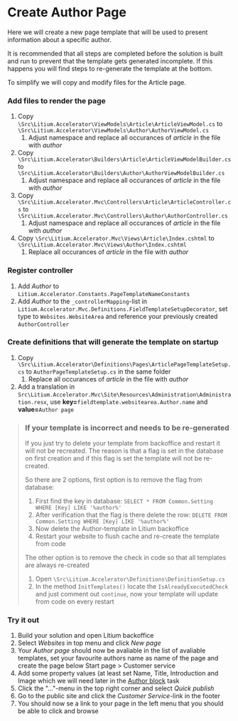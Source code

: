 # Create Author Page

Here we will create a new page template that will be used to present information about a specific author.

It is recommended that all steps are completed before the solution is built and run to prevent that the template gets generated incomplete. If this happens you will find steps to re-generate the template at the bottom.

To simplify we will copy and modify files for the Article page.

### Add files to render the page

1. Copy `\Src\Litium.Accelerator\ViewModels\Article\ArticleViewModel.cs` to `\Src\Litium.Accelerator\ViewModels\Author\AuthorViewModel.cs`
    1. Adjust namespace and replace all occurances of _article_ in the file with _author_
1. Copy `\Src\Litium.Accelerator\Builders\Article\ArticleViewModelBuilder.cs` to `\Src\Litium.Accelerator\Builders\Author\AuthorViewModelBuilder.cs`
    1. Adjust namespace and replace all occurances of _article_ in the file with _author_
1. Copy `\Src\Litium.Accelerator.Mvc\Controllers\Article\ArticleController.cs` to `\Src\Litium.Accelerator.Mvc\Controllers\Author\AuthorController.cs`
    1. Adjust namespace and replace all occurances of _article_ in the file with _author_
1. Copy `\Src\Litium.Accelerator.Mvc\Views\Article\Index.cshtml` to `\Src\Litium.Accelerator.Mvc\Views\Author\Index.cshtml`
    1. Replace all occurances of _article_ in the file with _author_

### Register controller

1. Add _Author_ to `Litium.Accelerator.Constants.PageTemplateNameConstants`
1. Add _Author_ to the `_controllerMapping`-list in `Litium.Accelerator.Mvc.Definitions.FieldTemplateSetupDecorator`, set type to `Websites.WebsiteArea` and reference your previously created `AuthorController` 

### Create definitions that will generate the template on startup

1. Copy `\Src\Litium.Accelerator\Definitions\Pages\ArticlePageTemplateSetup.cs` to `AuthorPageTemplateSetup.cs` in the same folder
    1. Replace all occurances of _article_ in the file with _author_
1. Add a translation in `Src\Litium.Accelerator.Mvc\Site\Resources\Administration\Administration.resx`, use **key=**`fieldtemplate.websitearea.Author.name` and **value=**`Author page`

> ### If your template is incorrect and needs to be re-generated
> 
> If you just try to delete your template from backoffice and restart it will not be recreated. The reason is that a flag is set in the database on first creation and if this flag is set the template will not be re-created.
> 
> So there are 2 options, first option is to remove the flag from database:
> 
> 1. First find the key in database: `SELECT * FROM Common.Setting WHERE [Key] LIKE '%author%'`
> 1. After verification that the flag is there delete the row: `DELETE FROM Common.Setting WHERE [Key] LIKE '%author%'`
> 1. Now delete the Author-template in Litium backoffice
> 1. Restart your website to flush cache and re-create the template from code
> 
> The other option is to remove the check in code so that all templates are always re-created
> 
> 1. Open `\Src\Litium.Accelerator\Definitions\DefinitionSetup.cs`
> 1. In the method `InitTemplates()` locate the `IsAlreadyExecutedCheck` and just comment out `continue`, now your template will update from code on every restart 

### Try it out

1. Build your solution and open Litium backoffice
1. Select _Websites_ in top menu and click _New page_
1. Your _Author page_ should now be avaliable in the list of avaliable templates, set your favourite authors name as name of the page and create the page below Start page > Customer service
1. Add some property values (at least set Name, Title, Introduction and Image which we will need later in the [Author block](../Author%20block) task
1. Click the "..."-menu in the top right corner and select _Quick publish_
1. Go to the public site and click the _Customer Service_-link in the footer
1. You should now se a link to your page in the left menu that you should be able to click and browse



